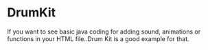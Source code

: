 # DrumKit
If you want to see basic java coding for adding sound, animations or functions in your HTML file..Drum Kit is a good example for that.
